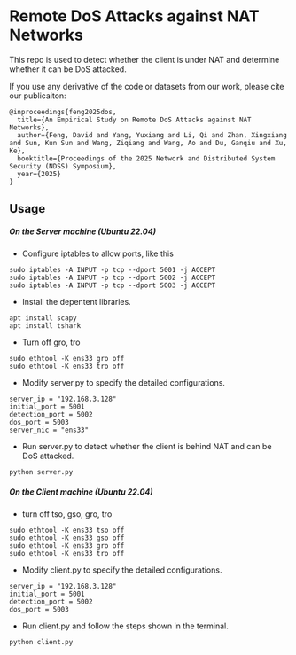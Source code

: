 # Remote DoS Attacks against NAT Networks
This repo is used to detect whether the client is under NAT and determine whether it can be DoS attacked.

If you use any derivative of the code or datasets from our work, please cite our publicaiton:

```
@inproceedings{feng2025dos,
  title={An Empirical Study on Remote DoS Attacks against NAT Networks},
  author={Feng, David and Yang, Yuxiang and Li, Qi and Zhan, Xingxiang and Sun, Kun Sun and Wang, Ziqiang and Wang, Ao and Du, Ganqiu and Xu, Ke},
  booktitle={Proceedings of the 2025 Network and Distributed System Security (NDSS) Symposium},
  year={2025}
}
```

## Usage
##### On the Server machine (Ubuntu 22.04)
- Configure iptables to allow ports, like this
```
sudo iptables -A INPUT -p tcp --dport 5001 -j ACCEPT
sudo iptables -A INPUT -p tcp --dport 5002 -j ACCEPT
sudo iptables -A INPUT -p tcp --dport 5003 -j ACCEPT
```
- Install the depentent libraries.
```
apt install scapy
apt install tshark
```

- Turn off gro, tro
```
sudo ethtool -K ens33 gro off
sudo ethtool -K ens33 tro off
```
- Modify server.py to specify the detailed configurations.
```
server_ip = "192.168.3.128"
initial_port = 5001
detection_port = 5002
dos_port = 5003
server_nic = "ens33"
```
- Run server.py to detect whether the client is behind NAT and can be DoS attacked.
```
python server.py
```

##### On the Client machine (Ubuntu 22.04)
- turn off tso, gso, gro, tro
```
sudo ethtool -K ens33 tso off
sudo ethtool -K ens33 gso off
sudo ethtool -K ens33 gro off
sudo ethtool -K ens33 tro off
```


- Modify client.py to specify the detailed configurations.
```
server_ip = "192.168.3.128"
initial_port = 5001
detection_port = 5002
dos_port = 5003
```
- Run client.py and follow the steps shown in the terminal.

```
python client.py
```
